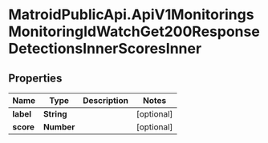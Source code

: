 # MatroidPublicApi.ApiV1MonitoringsMonitoringIdWatchGet200ResponseDetectionsInnerScoresInner

## Properties

Name | Type | Description | Notes
------------ | ------------- | ------------- | -------------
**label** | **String** |  | [optional] 
**score** | **Number** |  | [optional] 


